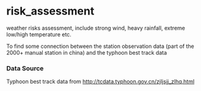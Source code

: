 # risk_assessment
weather risks assessment, include strong wind, heavy rainfall, extreme low/high temperature etc.

To find some connection between the station observation data (part of the 2000+ manual station in china) and the typhoon best track data

### Data Source
Typhoon best track data from http://tcdata.typhoon.gov.cn/zjljsjj_zlhq.html


